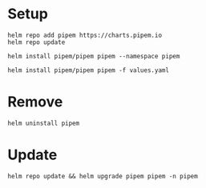 # Setup

```
helm repo add pipem https://charts.pipem.io
helm repo update

helm install pipem/pipem pipem --namespace pipem

helm install pipem/pipem pipem -f values.yaml

```

# Remove

```
helm uninstall pipem
```

# Update

```
helm repo update && helm upgrade pipem pipem -n pipem
```
